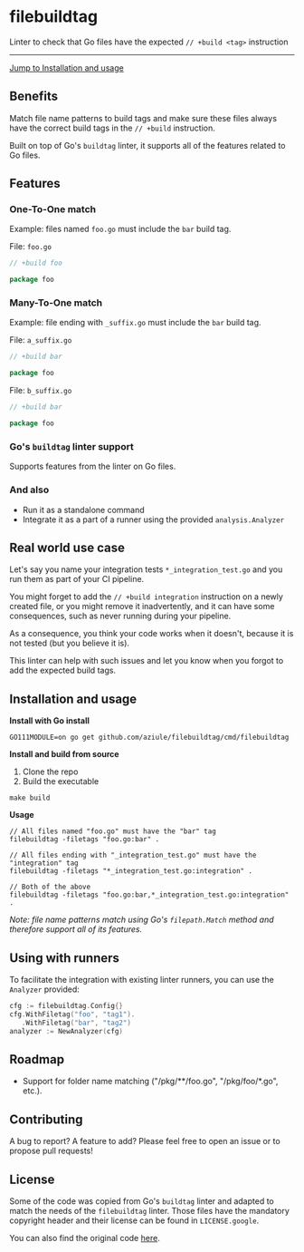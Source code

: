 # filebuildtag
Linter to check that Go files have the expected `// +build <tag>` instruction

---

[Jump to Installation and usage](#installation-and-usage)

## Benefits

Match file name patterns to build tags and make sure these files always have the correct build tags in the `// +build` instruction.

Built on top of Go's `buildtag` linter, it supports all of the features related to Go files.

## Features

### One-To-One match

Example: files named `foo.go` must include the `bar` build tag.

File: `foo.go`
```go
// +build foo

package foo
```

### Many-To-One match

Example: file ending with `_suffix.go` must include the `bar` build tag.

File: `a_suffix.go`
```go
// +build bar

package foo
```

File: `b_suffix.go`
```go
// +build bar

package foo
```

### Go's `buildtag` linter support

Supports features from the linter on Go files.

### And also

* Run it as a standalone command
* Integrate it as a part of a runner using the provided `analysis.Analyzer`

## Real world use case

Let's say you name your integration tests `*_integration_test.go` and you run them as part of your CI pipeline.

You might forget to add the `// +build integration` instruction on a newly created file, or you might remove it inadvertently, 
and it can have some consequences, such as never running during your pipeline.

As a consequence, you think your code works when it doesn't, because it is not tested (but you believe it is).

This linter can help with such issues and let you know when you forgot to add the expected build tags.

## Installation and usage

**Install with Go install**

```shell
GO111MODULE=on go get github.com/aziule/filebuildtag/cmd/filebuildtag
```

**Install and build from source**
1. Clone the repo
2. Build the executable
```shell
make build
```

**Usage**

```shell
// All files named "foo.go" must have the "bar" tag
filebuildtag -filetags "foo.go:bar" .

// All files ending with "_integration_test.go" must have the "integration" tag
filebuildtag -filetags "*_integration_test.go:integration" .

// Both of the above
filebuildtag -filetags "foo.go:bar,*_integration_test.go:integration" .
```

*Note: file name patterns match using Go's `filepath.Match` method and therefore support all of its features.*

## Using with runners

To facilitate the integration with existing linter runners, you can use the `Analyzer` provided:
```go
cfg := filebuildtag.Config{}
cfg.WithFiletag("foo", "tag1").
   .WithFiletag("bar", "tag2")
analyzer := NewAnalyzer(cfg)
```

## Roadmap

* Support for folder name matching ("/pkg/**/foo.go", "/pkg/foo/*.go", etc.).

## Contributing

A bug to report? A feature to add? Please feel free to open an issue or to propose pull requests!

## License

Some of the code was copied from Go's `buildtag` linter and adapted to match the needs of the `filebuildtag` linter.
Those files have the mandatory copyright header and their license can be found in `LICENSE.google`.

You can also find the original code [here](https://github.com/golang/tools/tree/master/go/analysis/passes/buildtag).